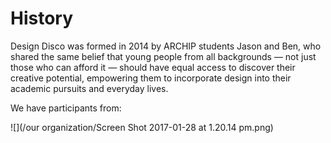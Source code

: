 # History

Design Disco was formed in 2014 by ARCHIP students Jason and Ben, who shared the same belief that young people from all backgrounds — not just those who can afford it — should have equal access to discover their creative potential, empowering them to incorporate design into their academic pursuits and everyday lives.

We have participants from:

![](/our organization/Screen Shot 2017-01-28 at 1.20.14 pm.png)
